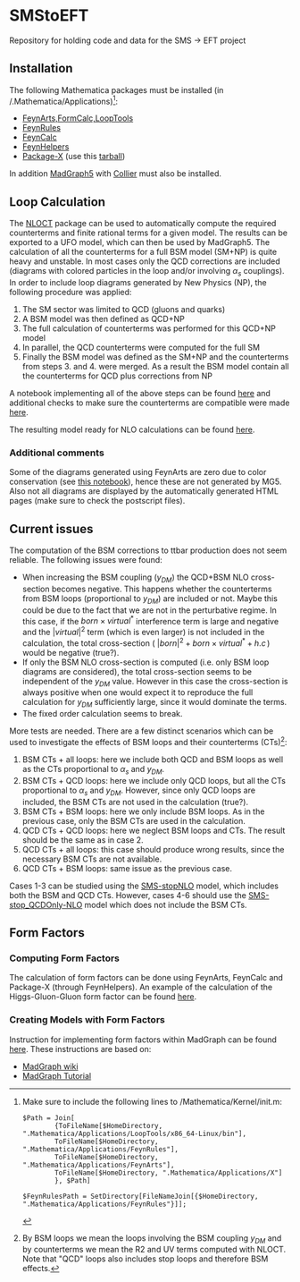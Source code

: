 # SMStoEFT
Repository for holding code and data for the SMS -> EFT project

## Installation

The following Mathematica packages must be installed (in <home folder>/.Mathematica/Applications)[^1]:

  * [FeynArts,FormCalc,LoopTools](https://feynarts.de/)
  * [FeynRules](https://feynrules.irmp.ucl.ac.be/)
  * [FeynCalc](https://feyncalc.github.io/)
  * [FeynHelpers](https://github.com/FeynCalc/feynhelpers)
  * [Package-X](https://gitlab.com/mule-tools/package-x) (use this [tarball](./packageX.tar.gz))

In addition [MadGraph5](https://launchpad.net/mg5amcnlo) with [Collier](https://collier.hepforge.org/) must also be installed.

## Loop Calculation

The [NLOCT](http://inspirehep.net/record/1300359) package can be used to automatically compute the required
counterterms and finite rational terms for a given model. The results can be exported to a UFO model,
which can then be used by MadGraph5. The calculation of all the counterterms for a full BSM model (SM+NP)
is quite heavy and unstable. In most cases only the QCD corrections are included (diagrams with colored particles
in the loop and/or involving $\alpha_s$ couplings). In order to include loop diagrams generated by New Physics (NP), the following procedure was applied:

  1. The SM sector was limited to QCD (gluons and quarks)
  2. A BSM model was then defined as QCD+NP
  3. The full calculation of counterterms was performed for this QCD+NP model
  4. In parallel, the QCD counterterms were computed for the full SM
  5. Finally the BSM model was defined as the SM+NP and the counterterms from steps 3. and 4. were merged. As a result the BSM model contain all the counterterms for QCD plus corrections from NP

A notebook implementing all of the above steps can be found [here](./mathematicaNBs/SMS-stop-NLO.nb) and additional checks to make sure the counterterms are compatible were made [here](./mathematicaNBs/SMS-stop-NLO-Checks.nb).

The resulting model ready for NLO calculations can be found [here](./Models/SMS-stopNLO/).

### Additional comments

Some of the diagrams generated using FeynArts are zero due to color conservation (see [this notebook](./mathematicaNBs/diagrams-DMEFT-stop.nb)), hence these are not generated by MG5. Also not all diagrams are displayed by the automatically generated HTML pages (make sure to check the postscript files).


## Current issues

The computation of the BSM corrections to ttbar production does not seem reliable. The following issues were found:

  * When increasing the BSM coupling ($y_{DM}$) the QCD+BSM NLO cross-section becomes negative. This happens
    whether the counterterms from BSM loops (proportional to $y_{DM}$) are included or not. Maybe this could be due to the fact that we are not in the perturbative regime. In this case, if the $born\times virtual^*$ interference term is large and negative and the $|virtual|^2$ term (which is even larger) is not included in the calculation, the total cross-section ( $|born|^2 + born \times virtual^* + h.c\,$) would be negative (true?).
  * If only the BSM NLO cross-section is computed (i.e. only BSM loop diagrams are considered), the
    total cross-section seems to be independent of the $y_{DM}$ value. However in this case the cross-section is always positive when one would expect it to reproduce the full calculation for $y_{DM}$ sufficiently large, since it would dominate the terms.
  * The fixed order calculation seems to break.

More tests are needed. There are a few distinct scenarios which can be used to investigate the effects of BSM loops and their counterterms (CTs)[^2]:

  1. BSM CTs + all loops: here we include both QCD and BSM loops as well as the CTs proportional to $\alpha_s$ and $y_{DM}$.
  2. BSM CTs + QCD loops: here we include only QCD loops, but all the CTs proportional to $\alpha_s$ and $y_{DM}$. However, since only QCD loops are included, the BSM CTs are not used in the calculation (true?).
  3. BSM CTs + BSM loops: here we only include BSM loops. As in the previous case, only the BSM CTs are used in the calculation.
  4. QCD CTs + QCD loops: here we neglect BSM loops and CTs. The result should be the same as in case 2.
  5. QCD CTs + all loops: this case should produce wrong results, since the necessary BSM CTs are not available.
  6. QCD CTs + BSM loops: same issue as the previous case.

Cases 1-3 can be studied using the [SMS-stopNLO](./Models/SMS-stopNLO/) model, which includes both the BSM and QCD CTs. However, cases 4-6 should use the [SMS-stop_QCDOnly-NLO](./Models/SMS-stop_QCDOnly-NLO/) model which does not include the BSM CTs.

## Form Factors

### Computing Form Factors

The calculation of form factors can be done using FeynArts, FeynCalc and Package-X (through FeynHelpers).
An example of the calculation of the Higgs-Gluon-Gluon form factor can be found [here](./auxFiles/Examples/feyncalc-HGG.nb).

### Creating Models with Form Factors

Instruction for implementing form factors within MadGraph can be found [here](./InstructionsFormFactors.md). 
These instructions are based on:

 * [MadGraph wiki](https://cp3.irmp.ucl.ac.be/projects/madgraph/wiki/FormFactors)
 * [MadGraph Tutorial](./Refs/Hands-onStartToMG.pdf)
 

   

[^1]: Make sure to include the following lines to <home folder>/Mathematica/Kernel/init.m:

     ```
     $Path = Join[
             {ToFileName[$HomeDirectory, ".Mathematica/Applications/LoopTools/x86_64-Linux/bin"],
             ToFileName[$HomeDirectory, ".Mathematica/Applications/FeynRules"],
             ToFileName[$HomeDirectory, ".Mathematica/Applications/FeynArts"],
             ToFileName[$HomeDirectory, ".Mathematica/Applications/X"]
             }, $Path]

     $FeynRulesPath = SetDirectory[FileNameJoin[{$HomeDirectory, ".Mathematica/Applications/FeynRules"}]];                          
     ```     
[^2]: By BSM loops we mean the loops involving the BSM coupling $y_{DM}$ and by counterterms we mean the R2 and UV terms computed with NLOCT. Note that "QCD" loops also includes stop loops and therefore BSM effects. 